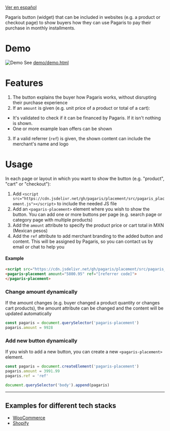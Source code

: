 [Ver en español](README.md)

Pagaris button (widget) that can be included in websites (e.g. a product or checkout page) to show buyers how they can use Pagaris to pay their purchase in monthly installments.

# Demo

![Demo](demo/demo.gif)
See [demo/demo.html](demo/demo.html)

# Features

1. The button explains the buyer how Pagaris works, without disrupting their purchase experience
2. If an `amount` is given (e.g. unit price of a product or total of a cart):
  - It's validated to check if it can be financed by Pagaris. If it isn't nothing is shown.
  - One or more example loan offers can be shown
3. If a valid referrer (`ref`) is given, the shown content can include the merchant's name and logo

# Usage

In each page or layout in which you want to show the button (e.g. "product", "cart" or "checkout"):

1. Add `<script src="https://cdn.jsdelivr.net/gh/pagaris/placement/src/pagaris_placement.js"></script>` to include the needed JS file
2. Add an `<pagaris-placement>` element where you wish to show the button. You can add one or more buttons per page (e.g. search page or category page with multiple products)
3. Add the `amount` attribute to specify the product price or cart total in MXN (Mexican pesos)
4. Add the `ref` attribute to add merchant branding to the added button and content. This will be assigned by Pagaris, so you can contact us by email or chat to help you

#### Example

```html
<script src="https://cdn.jsdelivr.net/gh/pagaris/placement/src/pagaris_placement.js" defer></script>
<pagaris-placement amount="5800.95" ref="[referrer code]">
</pagaris-placement>
```

### Change amount dynamically

If the amount changes (e.g. buyer changed a product quantity or changes cart products), the amount attribute can be changed and the content will be updated automatically

```js
const pagaris = document.querySelector('pagaris-placement')
pagaris.amount = 9928
```

### Add new button dynamically

If you wish to add a new button, you can create a new `<pagaris-placement>` element.

```js
const pagaris = document.createElement('pagaris-placement')
pagaris.amount = 3991.99
pagaris.ref = 'ref'

document.querySelector('body').append(pagaris)
```

---

## Examples for different tech stacks

- [WooCommerce](https://github.com/pagaris/placement/wiki/Woocommerce)
- [Shopify](https://github.com/pagaris/placement/wiki/Shopify)

